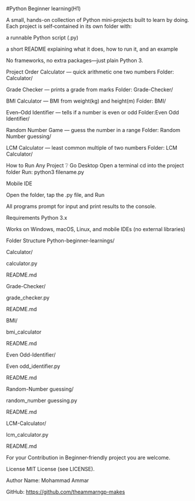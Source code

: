 #Python Beginner learning(H1)

A small, hands-on collection of Python mini‑projects built to learn by doing. Each project is self‑contained in its own folder with:

a runnable Python script (.py)

a short README explaining what it does, how to run it, and an example

No frameworks, no extra packages—just plain Python 3.

Project Order
Calculator — quick arithmetic one two numbers
Folder: Calculator/

Grade Checker — prints a grade from marks
Folder: Grade-Checker/

BMI Calculator — BMI from weight(kg) and height(m)
Folder: BMI/

Even–Odd Identifier — tells if a number is even or odd
Folder:Even Odd Identifier/

Random Number Game — guess the number in a range
Folder: Random Number guessing/

LCM Calculator — least common multiple of two numbers
Folder: LCM Calculator/

How to Run Any Project ❔
Go Desktop
Open a terminal
cd into the project folder
Run: python3 filename.py

Mobile IDE

Open the folder, tap the .py file, and Run

All programs prompt for input and print results to the console.

Requirements
Python 3.x

Works on Windows, macOS, Linux, and mobile IDEs (no external libraries)

Folder Structure
Python-beginner-learnings/

Calculator/

calculator.py

README.md

Grade-Checker/

grade_checker.py

README.md

BMI/

bmi_calculator

README.md

Even Odd-Identifier/

Even odd_identifier.py

README.md

Random-Number guessing/

random_number guessing.py

README.md

LCM-Calculator/

lcm_calculator.py

README.md


For your Contribution in Beginner‑friendly project you are welcome.


License
MIT License (see LICENSE).

Author
Name: Mohammad Ammar 

GitHub: https://github.com/theammarngp-makes